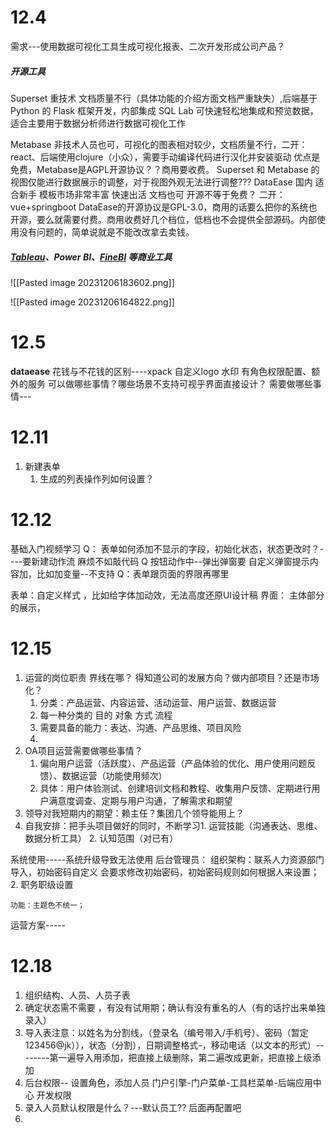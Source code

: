 # 12.4

需求---使用数据可视化工具生成可视化报表、二次开发形成公司产品？
##### 开源工具
Superset 重技术 文档质量不行（具体功能的介绍方面文档严重缺失）,后端基于 Python 的 Flask 框架开发，内部集成 SQL Lab 可快速轻松地集成和预览数据，适合主要用于数据分析师进行数据可视化工作

Metabase 非技术人员也可，可视化的图表相对较少，文档质量不行，二开：react、后端使用clojure（小众），需要手动编译代码进行汉化并安装驱动   优点是免费，Metabase是AGPL开源协议？？商用要收费。
Superset 和 Metabase 的视图仅能进行数据展示的调整，对于视图外观无法进行调整???
DataEase 国内 适合新手  模板市场非常丰富  快速出活  文档也可   开源不等于免费？ 二开：vue+springboot
	DataEase的开源协议是GPL-3.0，商用的话要么把你的系统也开源，要么就需要付费。商用收费好几个档位，低档也不会提供全部源码。内部使用没有问题的，简单说就是不能改改拿去卖钱。

##### [Tableau](https://dataease.io/tableau.html)、Power BI、[FineBI](https://dataease.io/finebi.html) 等商业工具

![[Pasted image 20231206183602.png]]

![[Pasted image 20231206164822.png]]
# 12.5
**dataease**
	花钱与不花钱的区别----xpack 自定义logo 水印 有角色权限配置、额外的服务
	可以做哪些事情？哪些场景不支持可视乎界面直接设计？
	需要做哪些事情---



# 12.11
1. 新建表单
	1. 生成的列表操作列如何设置？

# 12.12
基础入门视频学习
Q： 表单如何添加不显示的字段，初始化状态，状态更改时？----要新建动作流  麻烦不如敲代码
Q    按钮动作中--弹出弹窗要 自定义弹窗提示内容加，比如加变量--不支持
Q：表单跟页面的界限再哪里


表单：自定义样式 ，比如给字体加动效，无法高度还原UI设计稿
界面： 主体部分的展示，

# 12.15
1. 运营的岗位职责 界线在哪？
得知道公司的发展方向？做内部项目？还是市场化？
	1. 分类：产品运营、内容运营、活动运营、用户运营、数据运营
	2. 每一种分类的 目的   对象 方式 流程
	3. 需要具备的能力：表达、沟通、产品思维、项目风险
	4. 
3. OA项目运营需要做哪些事情？
	1. 偏向用户运营（活跃度）、产品运营（产品体验的优化、用户使用问题反馈）、数据运营（功能使用频次）
	2. 具体：用户体验测试、创建培训文档和教程、收集用户反馈、定期进行用户满意度调查、定期与用户沟通，了解需求和期望
4. 领导对我短期内的期望：赖主任？集团几个领导能用上？
5. 自我安排：把手头项目做好的同时，不断学习1. 运营技能（沟通表达、思维、数据分析工具） 2. 认知范围（对已有）



系统使用-----系统升级导致无法使用
	后台管理员：
		组织架构：联系人力资源部门导入，初始密码自定义 会要求修改初始密码，初始密码规则如何根据人来设置；2. 职务职级设置

	功能：主题色不统一；
运营方案-----

# 12.18

1. 组织结构、人员、人员子表
2. 确定状态需不需要 ，有没有试用期；确认有没有重名的人（有的话拧出来单独录入）
3. 导入表注意：以姓名为分割线，（登录名（编号带入/手机号）、密码（暂定123456@jk）），状态（分割），日期调整格式-，移动电话（以文本的形式）--------第一遍导入用添加，把直接上级删除，第二遍改成更新，把直接上级添加
4. 后台权限--  设置角色，添加人员 门户引擎-门户菜单-工具栏菜单-后端应用中心 开发权限
5. 录入人员默认权限是什么？---默认员工?? 后面再配置吧
6. 